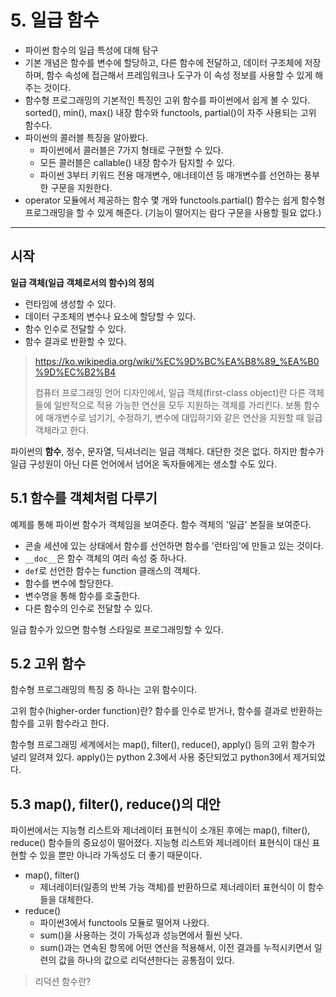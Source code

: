 # 5. 일급 함수

- 파이썬 함수의 일급 특성에 대해 탐구
- 기본 개념은 함수를 변수에 할당하고, 다른 함수에 전달하고, 데이터 구조체에 저장하며, 함수 속성에 접근해서 프레임워크나 도구가 이 속성 정보를 사용할 수 있게 해주는 것이다.
- 함수형 프로그래밍의 기본적인 특징인 고위 함수를 파이썬에서 쉽게 볼 수 있다. sorted(), min(), max() 내장 함수와 functools, partial()이 자주 사용되는 고위 함수다.
- 파이썬의 콜러블 특징을 알아봤다.
  - 파이썬에서 콜러블은 7가지 형태로 구현할 수 있다.
  - 모든 콜러블은 callable() 내장 함수가 탐지할 수 있다.
  - 파이썬 3부터 키워드 전용 매개변수, 애너테이션 등 매개변수를 선언하는 풍부한 구문을 지원한다.
- operator 모듈에서 제공하는 함수 몇 개와 functools.partial() 함수는 쉽게 함수형 프로그래밍을 할 수 있게 해준다. (기능이 떨어지는 람다 구문을 사용할 필요 없다.)



---

## 시작

**일급 객체(일급 객체로서의 함수)의 정의**

- 런타임에 생성할 수 있다.
- 데이터 구조체의 변수나 요소에 할당할 수 있다.
- 함수 인수로 전달할 수 있다.
- 함수 결과로 반환할 수 있다.

> https://ko.wikipedia.org/wiki/%EC%9D%BC%EA%B8%89_%EA%B0%9D%EC%B2%B4
>
> 컴퓨터 프로그래밍 언어 디자인에서, 일급 객체(first-class object)란 다른 객체들에 일반적으로 적용 가능한 연산을 모두 지원하는 객체를 가리킨다. 보통 함수에 매개변수로 넘기기, 수정하기, 변수에 대입하기와 같은 연산을 지원할 때 일급 객체라고 한다.

파이썬의 **함수**, 정수, 문자열, 딕셔너리는 일급 객체다. 대단한 것은 없다. 하지만 함수가 일급 구성원이 아닌 다른 언어에서 넘어온 독자들에게는 생소할 수도 있다.



## 5.1 함수를 객체처럼 다루기

예제를 통해 파이썬 함수가 객체임을 보여준다. 함수 객체의 '일급' 본질을 보여준다.

- 콘솔 세션에 있는 상태에서 함수를 선언하면 함수를 '런타임'에 만들고 있는 것이다.
- `__doc__`은 함수 객체의 여러 속성 중 하나다.
- `def`로 선언한 함수는 function 클래스의 객체다.
- 함수를 변수에 할당한다.
- 변수명을 통해 함수를 호출한다.
- 다른 함수의 인수로 전달할 수 있다.

일급 함수가 있으면 함수형 스타일로 프로그래밍할 수 있다. 



## 5.2 고위 함수

함수형 프로그래밍의 특징 중 하나는 고위 함수이다.

고위 함수(higher-order function)란? 함수를 인수로 받거나, 함수를 결과로 반환하는 함수를 고위 함수라고 한다.

함수형 프로그래밍 세계에서는 map(), filter(), reduce(), apply() 등의 고위 함수가 널리 알려져 있다.
apply()는 python 2.3에서 사용 중단되었고 python3에서 제거되었다.



## 5.3 map(), filter(), reduce()의 대안

파이썬에서는 지능형 리스트와 제너레이터 표현식이 소개된 후에는 map(), filter(), reduce() 함수들의 중요성이 떨어졌다.
지능형 리스트와 제너레이터 표현식이 대신 표현할 수 있을 뿐만 아니라 가독성도 더 좋기 때문이다.

- map(), filter()
  - 제너레이터(일종의 반복 가능 객체)를 반환하므로 제너레이터 표현식이 이 함수들을 대체한다.
- reduce()
  - 파이썬3에서 functools 모듈로 떨어져 나왔다.
  - sum()을 사용하는 것이 가독성과 성능면에서 훨씬 낫다. 
  - sum()과는 연속된 항목에 어떤 연산을 적용해서, 이전 결과를 누적시키면서 일련의 값을 하나의 값으로 리덕션한다는 공통점이 있다.

> 리덕션 함수란?
>
> 